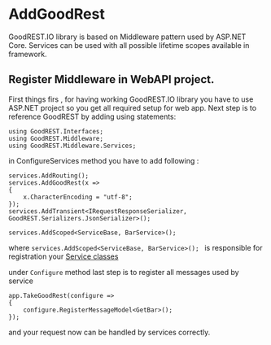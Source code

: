 # AddGoodRest

GoodREST.IO library is based on Middleware pattern used by ASP.NET Core. Services can be used with all possible lifetime scopes available in framework.

## Register Middleware in WebAPI project.
First things firs , for having working GoodREST.IO library you have to use ASP.NET project so you get all required setup for web app.
Next step is to reference GoodREST by adding using statements:
```
using GoodREST.Interfaces;
using GoodREST.Middleware;
using GoodREST.Middleware.Services;
```
in ConfigureServices method you have to add following :
```
services.AddRouting();
services.AddGoodRest(x =>
{
    x.CharacterEncoding = "utf-8";
});
services.AddTransient<IRequestResponseSerializer, GoodREST.Serializers.JsonSerializer>();

services.AddScoped<ServiceBase, BarService>();
```
where `services.AddScoped<ServiceBase, BarService>(); ` is responsible for registration your [Service classes](../Services/simple-service.md)

under `Configure` method last step is to register all messages used by service 
```
app.TakeGoodRest(configure =>
{
    configure.RegisterMessageModel<GetBar>();
});
``` 
and your request now can be handled by services correctly.
